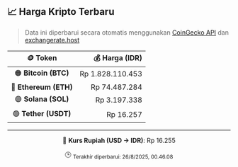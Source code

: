 

<!-- HARGA_KRIPTO -->
## 📈 Harga Kripto Terbaru

> Data ini diperbarui secara otomatis menggunakan [CoinGecko API](https://www.coingecko.com/) dan [exchangerate.host](https://exchangerate.host/)

<div align="center">

| 🪙 Token | 💰 Harga (IDR) |
|:------:|---------------:|
| 🟠 **Bitcoin (BTC)**   | Rp 1.828.110.453 |
| 🔵 **Ethereum (ETH)**  | Rp 74.487.284 |
| 🟣 **Solana (SOL)**    | Rp 3.197.338 |
| 🟢 **Tether (USDT)**   | Rp 16.257 |

---

💱 **Kurs Rupiah (USD → IDR)**: Rp 16.255

🕒 <sub>Terakhir diperbarui: 26/8/2025, 00.46.08</sub>

</div>
<!-- /HARGA_KRIPTO -->